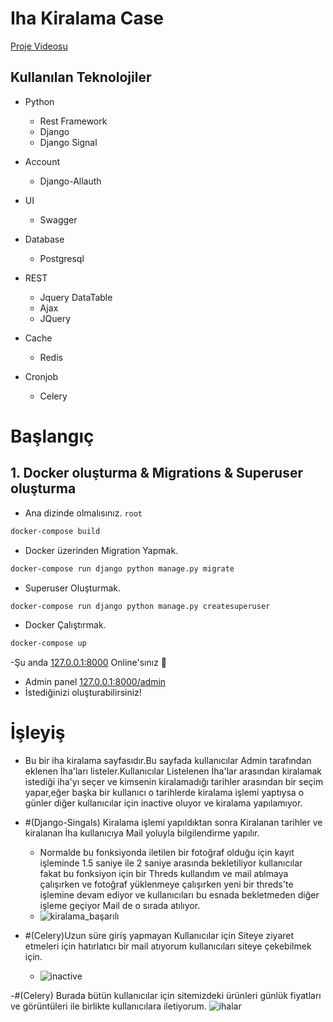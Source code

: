 # Iha Kiralama Case
[Proje Videosu](https://youtu.be/Ses6lbxb3UY)


## Kullanılan Teknolojiler 
- Python
  - Rest Framework
  - Django
  - Django Signal
- Account
  - Django-Allauth

- UI
  - Swagger

- Database
  - Postgresql
    
- REST
  - Jquery DataTable 
  - Ajax
  - JQuery
    
- Cache
   - Redis
     
- Cronjob
  - Celery



# Başlangıç


## 1. Docker oluşturma & Migrations & Superuser oluşturma

- Ana dizinde olmalısınız. `root`

```sh
docker-compose build
```

- Docker üzerinden Migration Yapmak.

```sh
docker-compose run django python manage.py migrate
```

-  Superuser Oluşturmak.

```sh
docker-compose run django python manage.py createsuperuser
```

- Docker Çalıştırmak.

```sh
docker-compose up
```

-Şu anda [127.0.0.1:8000](127.0.0.1:8000) Online'sınız 🚀
- Admin panel [127.0.0.1:8000/admin](127.0.0.1:8000/admin)
- İstediğinizi oluşturabilirsiniz!
# İşleyiş

 - Bu bir iha kiralama sayfasıdır.Bu sayfada kullanıcılar Admin tarafından eklenen İha'ları listeler.Kullanıcılar Listelenen İha'lar arasından kiralamak istediği iha'yı seçer ve kimsenin kiralamadığı tarihler arasından bir seçim yapar,eğer başka bir kullanıcı o tarihlerde kiralama işlemi yaptıysa o günler diğer kullanıcılar için inactive oluyor ve kiralama yapılamıyor.
   
 - #(Django-Singals) Kiralama işlemi yapıldıktan sonra Kiralanan tarihler ve kiralanan İha kullanıcıya Mail yoluyla bilgilendirme yapılır.
   - Normalde bu fonksiyonda iletilen bir fotoğraf olduğu için kayıt işleminde 1.5 saniye ile 2 saniye arasında bekletiliyor kullanıcılar fakat bu fonksiyon için bir Threds kullandım ve mail atılmaya çalışırken ve fotoğraf yüklenmeye çalışırken yeni bir threds'te işlemine devam ediyor ve kullanıcıları bu esnada bekletmeden diğer işleme geçiyor Mail de o sırada atılıyor.
   - ![kiralama_başarılı](https://github.com/mciray/iha_rental/assets/81428294/05c653c9-65c7-46e0-9049-d24c0c8fca7d)

 - #(Celery)Uzun süre giriş yapmayan Kullanıcılar için Siteye ziyaret etmeleri için hatırlatıcı bir mail atıyorum kullanıcıları siteye çekebilmek için.
   - ![inactive](https://github.com/mciray/iha_rental/assets/81428294/9a823b33-a843-4905-bbf2-bb50f572ce87)
  
 -#(Celery) Burada bütün kullanıcılar için sitemizdeki ürünleri günlük fiyatları ve görüntüleri ile birlikte kullanıcılara iletiyorum.
![ihalar](https://github.com/mciray/iha_rental/assets/81428294/d43c24b6-04d9-4553-901a-3cde10be9f43)




